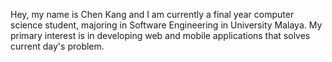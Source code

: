 Hey, my name is Chen Kang and I am currently a final year computer science student, majoring in Software Engineering in University Malaya. 
My primary interest is in developing web and mobile applications that solves current day's problem. 
    
